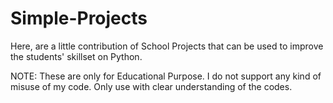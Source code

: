 # Simple-Projects

Here, are a little contribution of School Projects that can be used to improve the students' skillset on Python.

NOTE: These are only for Educational Purpose. I do not support any kind of misuse of my code. Only use with clear understanding of the codes.


